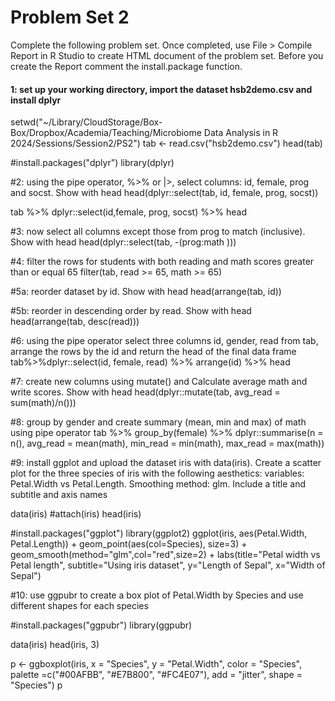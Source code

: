 # Problem Set 2
Complete the following problem set. Once completed, use File > Compile Report in R Studio to create HTML document of the problem set. Before you create the Report comment the install.package function.

#### 1: set up your working directory, import the dataset hsb2demo.csv and install dplyr
setwd("~/Library/CloudStorage/Box-Box/Dropbox/Academia/Teaching/Microbiome Data Analysis in R 2024/Sessions/Session2/PS2")
tab <- read.csv("hsb2demo.csv")
head(tab)

#install.packages("dplyr")
library(dplyr)

#2: using the pipe operator, %>% or |>, select columns: id, female, prog and socst. Show with head
head(dplyr::select(tab, id, female, prog, socst))

tab %>% 
  dplyr::select(id,female, prog, socst) %>% 
  head 

#3: now select all columns except those from prog to match (inclusive). Show with head
head(dplyr::select(tab, -(prog:math )))

#4: filter the rows for students with both reading and math scores greater than or equal 65
filter(tab, read >= 65, math >= 65)

#5a: reorder dataset by id. Show with head
head(arrange(tab, id))

#5b: reorder in descending order by read. Show with head
head(arrange(tab, desc(read)))

#6: using the pipe operator select three columns id, gender, read from tab, arrange the rows by the id and return the head of the final data frame
tab%>%dplyr::select(id, female, read) %>%
  arrange(id) %>% 
  head

#7: create new columns using mutate() and Calculate average math and write scores. Show with head
head(dplyr::mutate(tab, avg_read = sum(math)/n()))

#8: group by gender and create summary (mean, min and max) of math using pipe operator
tab %>% group_by(female) %>%
  dplyr::summarise(n = n(),
            avg_read  = mean(math), 
            min_read = min(math),
            max_read = max(math))

#9: install ggplot and upload the dataset iris with data(iris). Create a scatter plot for the three species of iris with the following aesthetics: variables: Petal.Width vs Petal.Length. Smoothing method: glm. Include a title and subtitle and axis names

data(iris)
#attach(iris)
head(iris)

#install.packages("ggplot")
library(ggplot2)
ggplot(iris, aes(Petal.Width, Petal.Length)) +
  geom_point(aes(col=Species), size=3) + 
  geom_smooth(method="glm",col="red",size=2) +
  labs(title="Petal width vs Petal length", subtitle="Using iris dataset", 
       y="Length of Sepal", x="Width of Sepal")

#10: use ggpubr to create a box plot of Petal.Width by Species and use different shapes for each species

#install.packages("ggpubr")
library(ggpubr)

data(iris)
head(iris, 3)

p <- ggboxplot(iris, x = "Species", y = "Petal.Width",
               color = "Species", palette =c("#00AFBB", "#E7B800", "#FC4E07"),
               add = "jitter", shape = "Species")
p


